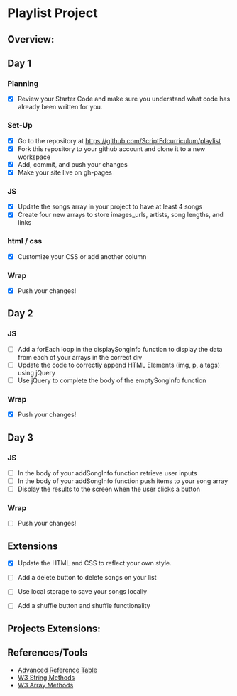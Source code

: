 # Playlist Project

## Overview: 

## Day 1
### Planning
- [x] Review your Starter Code and make sure you understand what code has already been written for you.
### Set-Up
- [x] Go to the repository at https://github.com/ScriptEdcurriculum/playlist
- [x] Fork this repository to your github account and clone it to a new workspace
- [x] Add, commit, and push your changes
- [x] Make your site live on gh-pages

### JS
- [x] Update the songs array in your project to have at least 4 songs
- [x] Create four new arrays to store images_urls, artists, song lengths, and links
### html / css
- [x] Customize your CSS or add another column

### Wrap
- [x] Push your changes!

## Day 2
### JS
- [ ] Add a forEach loop in the displaySongInfo function to display the data from each of your arrays in the correct div
- [ ] Update the code to correctly append HTML Elements (img, p, a tags) using jQuery
- [ ] Use jQuery to complete the body of the emptySongInfo function
### Wrap
- [x] Push your changes!


## Day 3
### JS
- [ ] In the body of your addSongInfo function retrieve user inputs
- [ ] In the body of your addSongInfo function push items to your song array
- [ ] Display the results to the screen when the user clicks a button

### Wrap
- [ ] Push your changes!

## Extensions
- [x] Update the HTML and CSS to reflect your own style.
- [ ] Add a delete button to delete songs on your list
- [ ] Use local storage to save your songs locally
- [ ] Add a shuffle button and shuffle functionality



## Projects Extensions:

## References/Tools
* [Advanced Reference Table]()
* [W3 String Methods](https://www.w3schools.com/js/js_string_methods.asp)
* [W3 Array Methods](https://www.w3schools.com/js/js_array_methods.asp)

